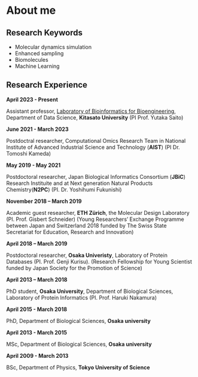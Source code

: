 # About me

## Research Keywords
- Molecular dynamics simulation
- Enhanced sampling 
- Biomolecules
- Machine Learning

## Research Experience
**April 2023 - Present**

Assistant professor, [Laboratory of Bioinformatics for Bioengineering](https://www.ytksailab.org/), Department of Data Science, **Kitasato University**  (PI Prof. Yutaka Saito) 


**June 2021 - March 2023**

Postdoctral researcher, Computational Omics Research Team in  National Institute of Advanced Industrial Science and Technology (**AIST**) (PI Dr. Tomoshi Kameda) 

**May 2019 - May 2021**

Postdoctoral researcher, Japan Biological Informatics Consortium (**JBiC**) Research Instituite and at Next generation Natural Products Chemistry(**N2PC**) (PI. Dr. Yoshihumi Fukunishi)

**November 2018 – March 2019**

Academic guest researcher, **ETH Zürich**, the Molecular Design Laboratory (PI. Prof. Gisbert Schneider) (Young Researchers’ Exchange Programme between Japan and Switzerland 2018 funded by The Swiss State Secretariat for Education, Research and Innovation)

**April 2018 – March 2019** 

Postdoctoral researcher, **Osaka Univeristy**, Laboratory of Protein Databases (PI. Prof. Genji Kurisu). (Research Fellowship for Young Scientist funded by Japan Society for the Promotion of Science)

**April 2013 – March 2018**

PhD student, **Osaka University**, Department of Biological Sciences, Laboratory of Protein Informatics (PI. Prof. Haruki Nakamura)

**April 2015 - March 2018**

PhD, Department of Biological Sciences, **Osaka university** 

**April 2013 - March 2015**

MSc, Department of Biological Sciences, **Osaka university** 

**April 2009 - March 2013**

BSc, Department of Physics, **Tokyo University of Science**
